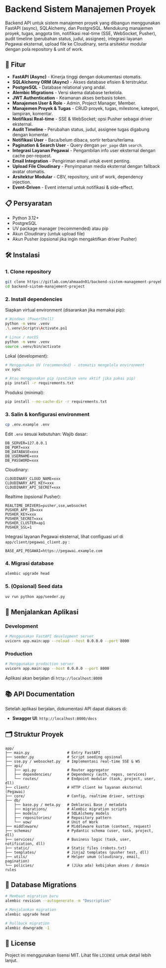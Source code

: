 # Backend Sistem Manajemen Proyek

Backend API untuk sistem manajemen proyek yang dibangun menggunakan FastAPI (async), SQLAlchemy, dan PostgreSQL. Mendukung manajemen proyek, tugas, anggota tim, notifikasi real-time (SSE, WebSocket, Pusher), audit timeline (perubahan status, judul, assignee), integrasi layanan Pegawai eksternal, upload file ke Cloudinary, serta arsitektur modular dengan pola repository & unit of work.

## 🚀 Fitur

- **FastAPI (Async)** - Kinerja tinggi dengan dokumentasi otomatis.
- **SQLAlchemy ORM (Async)** - Akses database efisien & terstruktur.
- **PostgreSQL** - Database relational yang andal.
- **Alembic Migrations** - Versi skema database terkelola.
- **JWT Authentication** - Keamanan akses berbasis token.
- **Manajemen User & Role** - Admin, Project Manager, Member.
- **Manajemen Proyek & Tugas** - CRUD proyek, tugas, milestone, kategori, lampiran, komentar.
- **Notifikasi Real-time** - SSE & WebSocket; opsi Pusher sebagai driver eksternal.
- **Audit Timeline** - Perubahan status, judul, assignee tugas digabung dengan komentar.
- **Notifikasi User** - Baca/belum dibaca, sortir terbaru/terlama.
- **Pagination & Search User** - Query dengan `per_page` dan `search`.
- **Integrasi Layanan Pegawai** - Pengambilan info user eksternal dengan cache per-request.
- **Email Integration** - Pengiriman email untuk event penting.
- **Upload File Cloudinary** - Penyimpanan media eksternal dengan fallback avatar otomatis.
- **Arsitektur Modular** - CBV, repository, unit of work, dependency injection.
- **Event-Driven** - Event internal untuk notifikasi & side-effect.

## 📋 Persyaratan

- Python 3.12+
- PostgreSQL
- UV package manager (recommended) atau pip
- Akun Cloudinary (untuk upload file)
- Akun Pusher (opsional jika ingin mengaktifkan driver Pusher)

## 🛠️ Instalasi

### 1. Clone repository
```bash
git clone https://gitlab.com/ahmaadn01/backend-sistem-management-proyek.git
cd backend-sistem-manajement-project
```

### 2. Install dependencies

Siapkan virtual environment (disarankan jika memakai pip):
```bash
# Windows (PowerShell)
python -m venv .venv
.\.venv\Scripts\Activate.ps1

# Linux / macOS
python -m venv .venv
source .venv/bin/activate
```

Lokal (development):
```bash
# Menggunakan UV (recommended) - otomatis mengelola environment
uv sync

# Atau menggunakan pip (pastikan venv aktif jika pakai pip)
pip install -r requirements.txt
```

Produksi (minimal):
```bash
pip install --no-cache-dir -r requirements.txt
```

### 3. Salin & konfigurasi environment
```bash
cp .env.example .env
```
Edit `.env` sesuai kebutuhan:
Wajib dasar:
```
DB_SERVER=127.0.0.1
DB_PORT=xxx
DB_DATABASE=xxx
DB_USERNAME=xxx
DB_PASSWORD=xxx
```
Cloudinary:
```
CLOUDINARY_CLOUD_NAME=xxx
CLOUDINARY_API_KEY=xxx
CLOUDINARY_API_SECRET=xxx
```
Realtime (opsional Pusher):
```
REALTIME_DRIVERS=pusher,sse,websocket
PUSHER_APP_ID=xxx
PUSHER_KEY=xxx
PUSHER_SECRET=xxx
PUSHER_CLUSTER=ap1
PUSHER_SSL=1
```
Integrasi layanan Pegawai eksternal, lihat configuasi url di `app/client/pegawai_client.py`   :
```
BASE_API_PEGAWAI=https://pegawai.example.com
```

### 4. Migrasi database
```bash
alembic upgrade head
```

### 5. (Opsional) Seed data
```bash
uv run python app/seeder.py
```

## 🚀 Menjalankan Aplikasi

### Development
```bash
# Menggunakan FastAPI development server
uvicorn app.main:app --reload --host 0.0.0.0 --port 8000
```

### Production
```bash
# Menggunakan production server
uvicorn app.main:app --host 0.0.0.0 --port 8000
```

Aplikasi akan berjalan di `http://localhost:8000`

## 📚 API Documentation

Setelah aplikasi berjalan, dokumentasi API dapat diakses di:
- **Swagger UI**: `http://localhost:8000/docs`

## 🗂️ Struktur Proyek

```
app/
├── main.py                 # Entry FastAPI
├── seeder.py               # Script seeding opsional
├── sse.py / websocket.py   # Implementasi real-time SSE & WS
├── api/
│   ├── api.py              # Router aggregator
│   ├── dependencies/       # Dependency (auth, repos, services)
│   └── routes/             # Endpoint modular (task, project, user, dll)
├── client/                 # HTTP client ke layanan eksternal (Pegawai)
├── core/                   # Config, realtime driver, settings
├── db/
│   ├── base.py / meta.py   # Deklarasi Base / metadata
│   ├── migrations/         # Alembic migration scripts
│   ├── models/             # SQLAlchemy models
│   ├── repositories/       # Repository pattern
│   └── uow/                # Unit of Work
├── middleware/             # Middleware kustom (context, request)
├── schemas/                # Pydantic schema (user, task, project, dll)
├── services/               # Business logic (task, user, notification, dll)
├── static/                 # Static files (robots.txt)
├── templates/              # Jinja2 templates (pusher test, dll)
├── utils/                  # Helper umum (cloudinary, email, pagination)
└── policies/               # (Jika ada) kebijakan akses / domain rules
```


## 🔧 Database Migrations

```bash
# Membuat migration baru
alembic revision --autogenerate -m "Description"

# Menjalankan migration
alembic upgrade head

# Rollback migration
alembic downgrade -1
```

## 📝 License

Project ini menggunakan lisensi MIT. Lihat file `LICENSE` untuk detail lebih lanjut.

